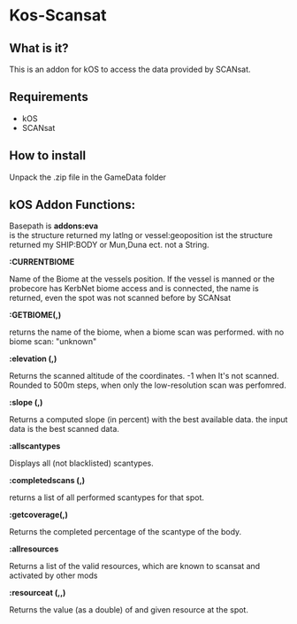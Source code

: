 # Kos-Scansat

## What is it?
This is an addon for kOS to access the data provided by SCANsat.

## Requirements

* kOS
* SCANsat

## How to install

Unpack the .zip file in the GameData folder


## kOS Addon Functions:
 
Basepath is **addons:eva**  
**<geoposition>** is the structure returned my latlng or vessel:geoposition
**<body>** ist the structure returned my SHIP:BODY or Mun,Duna ect. not a String.

**:CURRENTBIOME**

Name of the Biome at the vessels position. If the vessel is manned or the probecore has KerbNet biome access and is connected, 
the name is returned, even the spot was not scanned before by SCANsat

**:GETBIOME(<body>,<geoposition>)**

returns the name of the biome, when a biome scan was performed. with no biome scan: "unknown" 

**:elevation (<body>,<geoposition>)**

Returns the scanned altitude of the coordinates. -1 when It's not scanned. 
Rounded to 500m steps, when only the low-resolution scan was perfomred.

**:slope (<body>,<geoposition>)**

Returns a computed slope (in percent) with the best available data. the input data is the best scanned data.


**:allscantypes**

Displays all (not blacklisted) scantypes.

**:completedscans (<body>,<geoposition>)**

returns a list of all performed scantypes for that spot.

**:getcoverage(<body>,<scantype>)**

Returns the completed percentage of the scantype of the body.

**:allresources**

Returns a list of the valid resources, which are known to scansat and activated by other mods

**:resourceat (<body>,<geoposition>,<scantype>)**

Returns the value (as a double) of and given resource at the spot.

